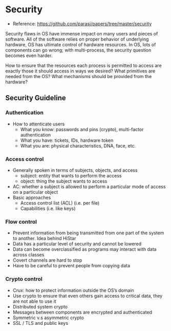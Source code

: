 # Security 
* Reference: https://github.com/parasj/papers/tree/master/security 

Security flaws in OS have immense impact on many users and pieces of software. All of the software relies on proper behavior of underlying hardware, OS has ultimate control of hardware resources. In OS, lots of components can go wrong; with multi-process, the security question becomes even harder. 

How to ensure that the resources each process is permitted to access are exactly those it should access in ways we desired? What primitives are needed from the OS? What mechanisms should be provided from the hardware? 

## Security Guideline
### Authentication  
* How to attenticate users
  *  What you know: passwords and pins (crypto), multi-factor authentication
  *  What you have: tickets, IDs, hardware token
  *  What you are: physical characteristics, DNA, face, etc.  
### Access control
* Generally spoken in terms of subjects, objects, and access
  *  subject: entity that wants to perform the access
  *  object: thing the subject wants to access
* AC: whether a subject is allowed to perform a particular mode of access on a particular object
* Basic approaches
  *  Access control list (ACL) (i.e. per file) 
  *  Capabilities (i.e. like keys)
  
### Flow control 
* Prevent information from being transmitted from one part of the system to another. Idea behind HiStar
* Data has a particular level of security and cannot be lowered
* Data can become overclassified as programs may interact with data across classes
* Covert channels are hard to stop
* Have to be careful to prevent people from copying data

### Crypto control 
* Crux: how to protect information outside the OS’s domain 
* Use crypto to ensure that even others gain access to critical data, they are not able to use it
*  Distributed system crypto
  *  Messages between components are encrypted and authenticated
  *  Symmetric v.s asymmetric crypto
  *  SSL / TLS and public keys  
